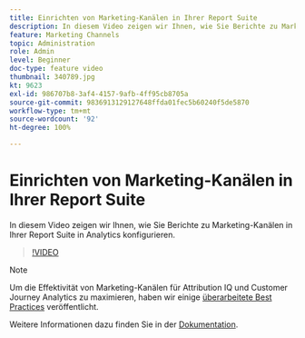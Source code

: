 ```yaml
---
title: Einrichten von Marketing-Kanälen in Ihrer Report Suite
description: In diesem Video zeigen wir Ihnen, wie Sie Berichte zu Marketing-Kanälen in Ihrer Report Suite in Analytics konfigurieren.
feature: Marketing Channels
topic: Administration
role: Admin
level: Beginner
doc-type: feature video
thumbnail: 340789.jpg
kt: 9623
exl-id: 986707b8-3af4-4157-9afb-4ff95cb8705a
source-git-commit: 9836913129127648ffda01fec5b60240f5de5870
workflow-type: tm+mt
source-wordcount: '92'
ht-degree: 100%

---
```


# Einrichten von Marketing-Kanälen in Ihrer Report Suite

In diesem Video zeigen wir Ihnen, wie Sie Berichte zu Marketing-Kanälen in Ihrer Report Suite in Analytics konfigurieren.

>[!VIDEO](https://video.tv.adobe.com/v/340789/?quality=12&learn=on)

>[!NOTE]
>
>Um die Effektivität von Marketing-Kanälen für Attribution IQ und Customer Journey Analytics zu maximieren, haben wir einige [überarbeitete Best Practices](https://experienceleague.adobe.com/docs/analytics/components/marketing-channels/mchannel-best-practices.html?lang=de) veröffentlicht.

Weitere Informationen dazu finden Sie in der [Dokumentation](https://experienceleague.adobe.com/docs/analytics/components/marketing-channels/c-getting-started-mchannel.html?lang=de).